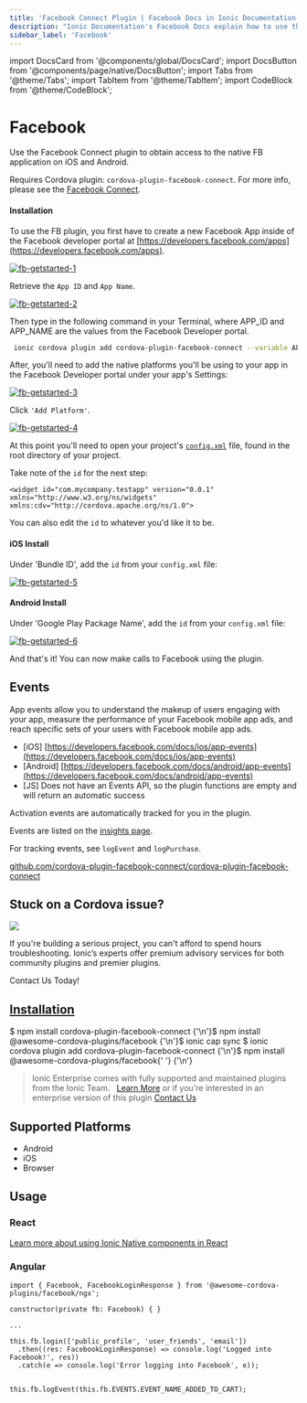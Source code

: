 ```yaml
---
title: 'Facebook Connect Plugin | Facebook Docs in Ionic Documentation'
description: "Ionic Documentation's Facebook Docs explain how to use the Facebook Connect Cordova Plugin to obtain access to the native FB application on iOS and Android."
sidebar_label: 'Facebook'
---
```


import DocsCard from '@components/global/DocsCard';
import DocsButton from '@components/page/native/DocsButton';
import Tabs from '@theme/Tabs';
import TabItem from '@theme/TabItem';
import CodeBlock from '@theme/CodeBlock';

# Facebook

Use the Facebook Connect plugin to obtain access to the native FB application on iOS and Android.

Requires Cordova plugin: `cordova-plugin-facebook-connect`. For more info, please see the [Facebook Connect](https://github.com/cordova-plugin-facebook-connect/cordova-plugin-facebook-connect).

#### Installation

To use the FB plugin, you first have to create a new Facebook App inside of the Facebook developer portal at [https://developers.facebook.com/apps](https://developers.facebook.com/apps).

[![fb-getstarted-1](/img/docs/native/Facebook/1.png)](https://developers.facebook.com/apps/)

Retrieve the `App ID` and `App Name`.

[![fb-getstarted-2](/img/docs/native/Facebook/2.png)](https://developers.facebook.com/apps/)

Then type in the following command in your Terminal, where APP_ID and APP_NAME are the values from the Facebook Developer portal.

```bash
 ionic cordova plugin add cordova-plugin-facebook-connect --variable APP_ID="123456789" --variable APP_NAME="myApplication"
```

After, you'll need to add the native platforms you'll be using to your app in the Facebook Developer portal under your app's Settings:

[![fb-getstarted-3](/img/docs/native/Facebook/3.png)](https://developers.facebook.com/apps/)

Click `'Add Platform'`.

[![fb-getstarted-4](/img/docs/native/Facebook/4.png)](https://developers.facebook.com/apps/)

At this point you'll need to open your project's [`config.xml`](https://cordova.apache.org/docs/en/latest/config_ref/index.html) file, found in the root directory of your project.

Take note of the `id` for the next step:

```
<widget id="com.mycompany.testapp" version="0.0.1" xmlns="http://www.w3.org/ns/widgets" xmlns:cdv="http://cordova.apache.org/ns/1.0">
```

You can also edit the `id` to whatever you'd like it to be.

#### iOS Install

Under 'Bundle ID', add the `id` from your `config.xml` file:

[![fb-getstarted-5](/img/docs/native/Facebook/5.png)](https://developers.facebook.com/apps/)

#### Android Install

Under 'Google Play Package Name', add the `id` from your `config.xml` file:

[![fb-getstarted-6](/img/docs/native/Facebook/6.png)](https://developers.facebook.com/apps/)

And that's it! You can now make calls to Facebook using the plugin.

## Events

App events allow you to understand the makeup of users engaging with your app, measure the performance of your Facebook mobile app ads, and reach specific sets of your users with Facebook mobile app ads.

- [iOS] [https://developers.facebook.com/docs/ios/app-events](https://developers.facebook.com/docs/ios/app-events)
- [Android] [https://developers.facebook.com/docs/android/app-events](https://developers.facebook.com/docs/android/app-events)
- [JS] Does not have an Events API, so the plugin functions are empty and will return an automatic success

Activation events are automatically tracked for you in the plugin.

Events are listed on the [insights page](https://www.facebook.com/insights/).

For tracking events, see `logEvent` and `logPurchase`.

<p>
  <a href="https://github.com/cordova-plugin-facebook-connect/cordova-plugin-facebook-connect" target="_blank" rel="noopener" className="git-link">github.com/cordova-plugin-facebook-connect/cordova-plugin-facebook-connect</a>
</p>

<h2>Stuck on a Cordova issue?</h2>
<DocsCard
  className="cordova-ee-card"
  header="Don't waste precious time on plugin issues."
  href="https://ionicframework.com/sales?product_of_interest=Ionic%20Native"
>
  <div>
    <img src="/docs/icons/native-cordova-bot.png" class="cordova-ee-img" />
    <p>If you're building a serious project, you can't afford to spend hours troubleshooting. Ionic’s experts offer premium advisory services for both community plugins and premier plugins.</p>
    <DocsButton className="native-ee-detail">Contact Us Today!</DocsButton>
  </div>
</DocsCard>

<h2 id="installation">
  <a href="#installation">Installation</a>
</h2>
<Tabs
  groupId="runtime"
  defaultValue="Capacitor"
  values={[
    { value: 'Capacitor', label: 'Capacitor' },
    { value: 'Cordova', label: 'Cordova' },
    { value: 'Enterprise', label: 'Enterprise' },
  ]}
>
  <TabItem value="Capacitor">
    <CodeBlock className="language-shell">
      $ npm install cordova-plugin-facebook-connect {'\n'}$ npm install @awesome-cordova-plugins/facebook {'\n'}$ ionic
      cap sync
    </CodeBlock>
  </TabItem>
  <TabItem value="Cordova">
    <CodeBlock className="language-shell">
      $ ionic cordova plugin add cordova-plugin-facebook-connect {'\n'}$ npm install @awesome-cordova-plugins/facebook{' '}
      {'\n'}
    </CodeBlock>
  </TabItem>
  <TabItem value="Enterprise">
    <blockquote>
      Ionic Enterprise comes with fully supported and maintained plugins from the Ionic Team. &nbsp;
      <a className="btn" href="https://ionic.io/docs/premier-plugins">Learn More</a> or if you're interested in an enterprise version of this plugin <a className="btn" href="https://ionicframework.com/sales?product_of_interest=Ionic%20Enterprise%20Engine">Contact Us</a>
    </blockquote>
  </TabItem>
</Tabs>

## Supported Platforms

- Android
- iOS
- Browser

## Usage

### React

[Learn more about using Ionic Native components in React](../native-community.md#react)

### Angular

```tsx
import { Facebook, FacebookLoginResponse } from '@awesome-cordova-plugins/facebook/ngx';

constructor(private fb: Facebook) { }

...

this.fb.login(['public_profile', 'user_friends', 'email'])
  .then((res: FacebookLoginResponse) => console.log('Logged into Facebook!', res))
  .catch(e => console.log('Error logging into Facebook', e));


this.fb.logEvent(this.fb.EVENTS.EVENT_NAME_ADDED_TO_CART);

```
